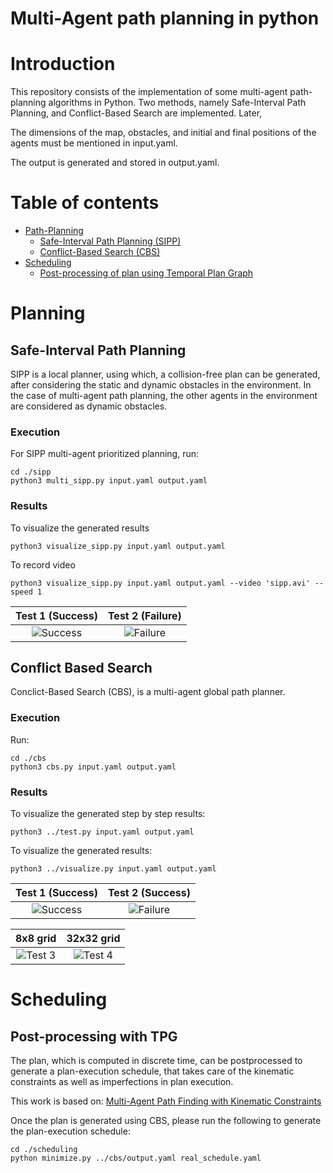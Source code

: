 # Multi-Agent path planning in python

# Introduction
This repository consists of the implementation of some multi-agent path-planning algorithms in Python. Two methods, namely Safe-Interval Path Planning, and Conflict-Based Search are implemented. Later, 
 
The dimensions of the map, obstacles, and initial and final positions of the agents must be mentioned in input.yaml. 

The output is generated and stored in output.yaml.
# Table of contents
 - [Path-Planning](#planning) 
    - [Safe-Interval Path Planning (SIPP)](#safe-interval-path-planning) 
    - [Conflict-Based Search (CBS)](#conflict-based-search) 
 - [Scheduling](#scheduling)
    - [Post-processing of plan using Temporal Plan Graph](#post-processing-with-tpg)

# Planning
## Safe-Interval Path Planning
SIPP is a local planner, using which, a collision-free plan can be generated, after considering the static and dynamic obstacles in the environment. In the case of multi-agent path planning, the other agents in the environment are considered as dynamic obstacles. 

### Execution

For SIPP multi-agent prioritized planning, run:
```
cd ./sipp
python3 multi_sipp.py input.yaml output.yaml
```

### Results
To visualize the generated results

```
python3 visualize_sipp.py input.yaml output.yaml 
```
To record video

```
python3 visualize_sipp.py input.yaml output.yaml --video 'sipp.avi' --speed 1
```

Test 1 (Success)                        | Test 2 (Failure)
:--------------------------------------:|:-------------------------:
![Success](./sipp/results/success.gif)  |![Failure](./sipp/results/failure.gif)

## Conflict Based Search
Conclict-Based Search (CBS), is a multi-agent global path planner. 

### Execution 
Run:
```
cd ./cbs
python3 cbs.py input.yaml output.yaml
```

### Results
To visualize the generated step by step results:
```
python3 ../test.py input.yaml output.yaml
```

To visualize the generated results:
```
python3 ../visualize.py input.yaml output.yaml
```

Test 1 (Success)                        | Test 2 (Success)
:--------------------------------------:|:-------------------------:
![Success](./cbs/results/test_2.gif)  |![Failure](./cbs/results/test_1.gif)

8x8 grid                                | 32x32 grid
:--------------------------------------:|:-------------------------:
![Test 3](./cbs/results/test_3.gif)     |![Test 4](./cbs/results/test_4.gif)

# Scheduling 
## Post-processing with TPG

The plan, which is computed in discrete time, can be postprocessed to generate a plan-execution schedule, that takes care of the kinematic constraints as well as imperfections in plan execution. 

This work is based on: [Multi-Agent Path Finding with Kinematic Constraints](https://www.aaai.org/ocs/index.php/ICAPS/ICAPS16/paper/view/13183/12711)

Once the plan is generated using CBS, please run the following to generate the plan-execution schedule:

```
cd ./scheduling
python minimize.py ../cbs/output.yaml real_schedule.yaml
```

